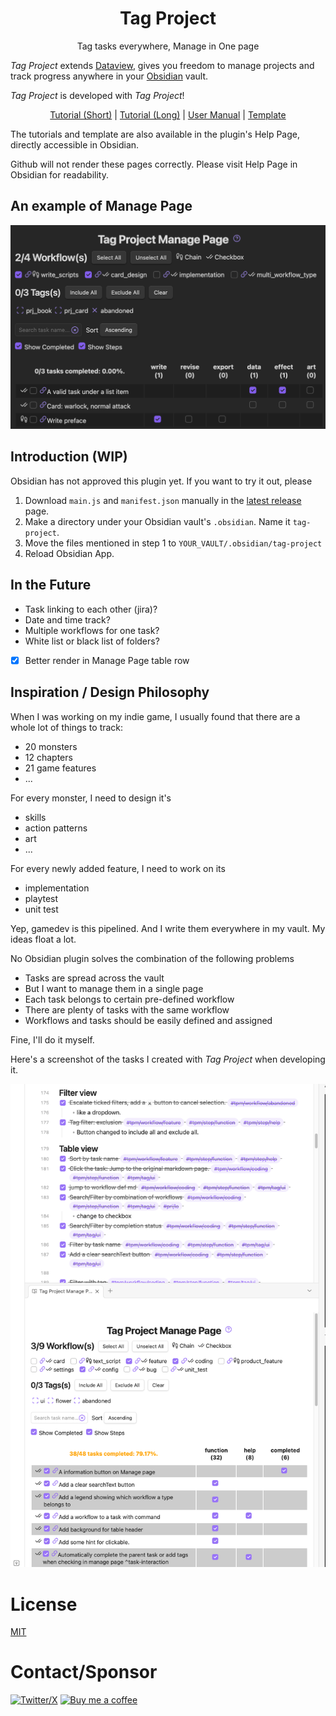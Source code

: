 <h1 align="center">Tag Project</h1>
<p align="center">Tag tasks everywhere, Manage in One page</p>

*Tag Project* extends [Dataview](https://github.com/blacksmithgu/obsidian-dataview), gives you freedom to manage
projects and track progress anywhere in your [Obsidian](https://obsidian.md/) vault.

*Tag Project* is developed with *Tag Project*!



<p align="center"><a href="http://htmlpreview.github.io/?https://github.com/Odaimoko/tag-project/blob/master/docs/tutorial-short.md">Tutorial (Short)</a> | <a href="http://htmlpreview.github.io/?https://github.com/Odaimoko/tag-project/blob/master/docs/tutorial-long.md">Tutorial (Long)</a> | <a href="/docs/user_manual.md">User Manual</a> | <a href="http://htmlpreview.github.io/?https://github.com/Odaimoko/tag-project/blob/master/docs/template.md">Template</a></p>

The tutorials and template are also available in the plugin's Help Page, directly accessible in Obsidian.

Github will not render these pages correctly. Please visit Help Page in Obsidian for readability.

## An example of Manage Page

![Alt text](docs/manage-page-example.png)



## Introduction (WIP)

<!-- ### Installation

1. In Obsidian, open Settings > Community plugins > Browse.
1. Search for "Tag Project" by Odaimoko.
1. Select Install. -->

Obsidian has not approved this plugin yet. If you want to try it out, please

1. Download `main.js` and `manifest.json` manually in
   the [latest release](https://github.com/Odaimoko/tag-project/releases/) page.
2. Make a directory under your Obsidian vault's `.obsidian`. Name it `tag-project`.
3. Move the files mentioned in step 1 to `YOUR_VAULT/.obsidian/tag-project`
4. Reload Obsidian App.

## In the Future

- Task linking to each other (jira)?
- Date and time track?
- Multiple workflows for one task?
- White list or black list of folders?
- [x] Better render in Manage Page table row

## Inspiration / Design Philosophy

When I was working on my indie game, I usually found that there are a whole lot of things to track:

- 20 monsters
- 12 chapters
- 21 game features
- ...

For every monster, I need to design it's

- skills
- action patterns
- art
- ...

For every newly added feature, I need to work on its

- implementation
- playtest
- unit test

Yep, gamedev is this pipelined.
And I write them everywhere in my vault. My ideas float a lot.

No Obsidian plugin solves the combination of the following problems

- Tasks are spread across the vault
- But I want to manage them in a single page
- Each task belongs to certain pre-defined workflow
- There are plenty of tasks with the same workflow
- Workflows and tasks should be easily defined and assigned

Fine, I'll do it myself.

Here's a screenshot of the tasks I created with *Tag Project* when developing it.

![Tag Project Development](docs/image.png)



# License

[MIT](LICENSE)

# Contact/Sponsor

[![Twitter/X](https://img.shields.io/badge/TianFF14-white?logo=twitter)](https://twitter.com/TianFF14)
[![Buy me a coffee](https://img.shields.io/badge/-buy_me_a%C2%A0coffee-white?logo=kofi)](https://ko-fi.com/odaimoko)